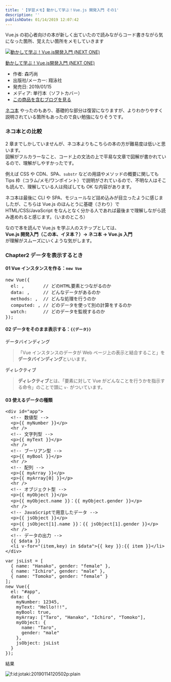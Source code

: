 ```yaml
---
title: '【学習メモ】動かして学ぶ！Vue.js 開発入門 その1'
description: ''
publishDate: 01/14/2019 12:07:42
---
```

<p>Vue.js の初心者向けの本が新しく出ていたので読みながらコード書きながら気になった箇所、覚えたい箇所をメモしていきます</p>

<p><div class="hatena-asin-detail"><a href="http://www.amazon.co.jp/exec/obidos/ASIN/4798158925/hatena-blog-22/"><img src="https://cdn-ak.f.st-hatena.com/images/fotolife/j/jotaki/20190726/20190726111911.jpg" class="hatena-asin-detail-image" alt="動かして学ぶ！Vue.js開発入門 (NEXT ONE)" title="動かして学ぶ！Vue.js開発入門 (NEXT ONE)"></a><div class="hatena-asin-detail-info"><p class="hatena-asin-detail-title"><a href="http://www.amazon.co.jp/exec/obidos/ASIN/4798158925/hatena-blog-22/">動かして学ぶ！Vue.js開発入門 (NEXT ONE)</a></p><ul><li><span class="hatena-asin-detail-label">作者:</span> 森巧尚</li><li><span class="hatena-asin-detail-label">出版社/メーカー:</span> 翔泳社</li><li><span class="hatena-asin-detail-label">発売日:</span> 2019/01/15</li><li><span class="hatena-asin-detail-label">メディア:</span> 単行本（ソフトカバー）</li><li><a href="http://d.hatena.ne.jp/asin/4798158925/hatena-blog-22" target="_blank">この商品を含むブログを見る</a></li></ul></div><div class="hatena-asin-detail-foot"></div></div></p>

<p><a href="https://www.amazon.co.jp/dp/4863542453/">ネコ本</a> やったのもあり、基礎的な部分は復習になりますが、よりわかりやすく説明されている箇所もあったので良い勉強になりそうです。</p>

<h3>ネコ本との比較</h3>

<p>2 章までしかしていませんが、ネコ本よりもこちらの本の方が難易度は低いと思います。<br/>
図解がフルカラーなこと、コード上の文法の上で平易な文章で図解が書かれているので、理解がしやすかったです。</p>

<p>例えば CSS や CDN、SPA、<code>substr</code> などの用語やメソッドの概要に関しても Tips 枠（コラム/メモ/ワンポイント）で説明がされているので、不明な人はそこも読んで、理解している人は飛ばしても OK な内容があります。</p>

<p>ネコ本は最後に CLI や SPA、モジュールなど詰め込みが目立ったように感じましたが、こちらは Vue.js のほんとうに基礎（さわり）で HTML/CSS/JavaScript をなんとなく分かる人であれば最後まで理解しながら読み進めれると感じます。（いまのところ）</p>

<p>なので本を読んで Vue.js を学ぶ人のステップとしては、<br/>
<strong>Vue.js 開発入門（この本、イヌ本？）→ ネコ本 → Vue.js 入門</strong><br/>
が理解がスムーズにいくような気がします。</p>

<h3>Chapter2 データを表示するとき</h3>

<h4>01 Vue インスタンスを作る：<code>new Vue</code></h4>

<pre class="code lang-javascript" data-lang="javascript" data-unlink><span class="synStatement">new</span> Vue(<span class="synIdentifier">{</span>
  el: ,       <span class="synComment">// どのHTML要素とつながるのか</span>
  data: ,     <span class="synComment">// どんなデータがあるのか</span>
  methods: ,  <span class="synComment">// どんな処理を行うのか</span>
  computed: , <span class="synComment">// どのデータを使って別の計算をするのか</span>
  watch:      <span class="synComment">// どのデータを監視するのか</span>
<span class="synIdentifier">}</span>);
</pre>


<h4>02 データをそのまま表示する：<code>{{データ}}</code></h4>

<p>データバインディング</p>

<blockquote><p>「Vue インスタンスのデータが Web ページ上の表示と結合すること」を<strong>データバインディング</strong>といいます。</p></blockquote>

<p>ディレクティブ</p>

<blockquote><p><strong>ディレクティブ</strong>とは、「要素に対して Vue がどんなことを行うかを指示する命令」のことで頭に <code>v-</code> がついています。</p></blockquote>

<h4>03 使えるデータの種類</h4>

<pre class="code lang-html" data-lang="html" data-unlink><span class="synIdentifier">&lt;</span><span class="synStatement">div</span><span class="synIdentifier"> </span><span class="synType">id</span><span class="synIdentifier">=</span><span class="synConstant">&quot;app&quot;</span><span class="synIdentifier">&gt;</span>
  <span class="synComment">&lt;!-- 数値型 --&gt;</span>
  <span class="synIdentifier">&lt;</span><span class="synStatement">p</span><span class="synIdentifier">&gt;</span>{{ myNumber }}<span class="synIdentifier">&lt;/</span><span class="synStatement">p</span><span class="synIdentifier">&gt;</span>
  <span class="synIdentifier">&lt;</span><span class="synStatement">hr</span><span class="synIdentifier"> /&gt;</span>
  <span class="synComment">&lt;!-- 文字列型 --&gt;</span>
  <span class="synIdentifier">&lt;</span><span class="synStatement">p</span><span class="synIdentifier">&gt;</span>{{ myText }}<span class="synIdentifier">&lt;/</span><span class="synStatement">p</span><span class="synIdentifier">&gt;</span>
  <span class="synIdentifier">&lt;</span><span class="synStatement">hr</span><span class="synIdentifier"> /&gt;</span>
  <span class="synComment">&lt;!-- ブーリアン型 --&gt;</span>
  <span class="synIdentifier">&lt;</span><span class="synStatement">p</span><span class="synIdentifier">&gt;</span>{{ myBool }}<span class="synIdentifier">&lt;/</span><span class="synStatement">p</span><span class="synIdentifier">&gt;</span>
  <span class="synIdentifier">&lt;</span><span class="synStatement">hr</span><span class="synIdentifier"> /&gt;</span>
  <span class="synComment">&lt;!-- 配列 --&gt;</span>
  <span class="synIdentifier">&lt;</span><span class="synStatement">p</span><span class="synIdentifier">&gt;</span>{{ myArray }}<span class="synIdentifier">&lt;/</span><span class="synStatement">p</span><span class="synIdentifier">&gt;</span>
  <span class="synIdentifier">&lt;</span><span class="synStatement">p</span><span class="synIdentifier">&gt;</span>{{ myArray[0] }}<span class="synIdentifier">&lt;/</span><span class="synStatement">p</span><span class="synIdentifier">&gt;</span>
  <span class="synIdentifier">&lt;</span><span class="synStatement">hr</span><span class="synIdentifier"> /&gt;</span>
  <span class="synComment">&lt;!-- オブジェクト型 --&gt;</span>
  <span class="synIdentifier">&lt;</span><span class="synStatement">p</span><span class="synIdentifier">&gt;</span>{{ myObject }}<span class="synIdentifier">&lt;/</span><span class="synStatement">p</span><span class="synIdentifier">&gt;</span>
  <span class="synIdentifier">&lt;</span><span class="synStatement">p</span><span class="synIdentifier">&gt;</span>{{ myObject.name }}：{{ myObject.gender }}<span class="synIdentifier">&lt;/</span><span class="synStatement">p</span><span class="synIdentifier">&gt;</span>
  <span class="synIdentifier">&lt;</span><span class="synStatement">hr</span><span class="synIdentifier"> /&gt;</span>
  <span class="synComment">&lt;!-- JavaScriptで用意したデータ --&gt;</span>
  <span class="synIdentifier">&lt;</span><span class="synStatement">p</span><span class="synIdentifier">&gt;</span>{{ jsObject }}<span class="synIdentifier">&lt;/</span><span class="synStatement">p</span><span class="synIdentifier">&gt;</span>
  <span class="synIdentifier">&lt;</span><span class="synStatement">p</span><span class="synIdentifier">&gt;</span>{{ jsObject[1].name }}：{{ jsObject[1].gender }}<span class="synIdentifier">&lt;/</span><span class="synStatement">p</span><span class="synIdentifier">&gt;</span>
  <span class="synIdentifier">&lt;</span><span class="synStatement">hr</span><span class="synIdentifier"> /&gt;</span>
  <span class="synComment">&lt;!-- データの出力 --&gt;</span>
  {{ $data }}
  <span class="synIdentifier">&lt;</span><span class="synStatement">li</span><span class="synIdentifier"> v-</span><span class="synType">for</span><span class="synIdentifier">=</span><span class="synConstant">&quot;(item,key) in $data&quot;</span><span class="synIdentifier">&gt;</span>{{ key }}:{{ item }}<span class="synIdentifier">&lt;/</span><span class="synStatement">li</span><span class="synIdentifier">&gt;</span>
<span class="synIdentifier">&lt;/</span><span class="synStatement">div</span><span class="synIdentifier">&gt;</span>
</pre>




<pre class="code lang-javascript" data-lang="javascript" data-unlink><span class="synIdentifier">var</span> jsList = <span class="synIdentifier">[</span>
  <span class="synIdentifier">{</span> name: <span class="synConstant">&quot;Hanako&quot;</span>, gender: <span class="synConstant">&quot;female&quot;</span> <span class="synIdentifier">}</span>,
  <span class="synIdentifier">{</span> name: <span class="synConstant">&quot;Ichiro&quot;</span>, gender: <span class="synConstant">&quot;male&quot;</span> <span class="synIdentifier">}</span>,
  <span class="synIdentifier">{</span> name: <span class="synConstant">&quot;Tomoko&quot;</span>, gender: <span class="synConstant">&quot;female&quot;</span> <span class="synIdentifier">}</span>
<span class="synIdentifier">]</span>;
<span class="synStatement">new</span> Vue(<span class="synIdentifier">{</span>
  el: <span class="synConstant">&quot;#app&quot;</span>,
  data: <span class="synIdentifier">{</span>
    myNumber: 12345,
    myText: <span class="synConstant">&quot;Hello!!!&quot;</span>,
    myBool: <span class="synConstant">true</span>,
    myArray: <span class="synIdentifier">[</span><span class="synConstant">&quot;Taro&quot;</span>, <span class="synConstant">&quot;Hanako&quot;</span>, <span class="synConstant">&quot;Ichiro&quot;</span>, <span class="synConstant">&quot;Tomoko&quot;</span><span class="synIdentifier">]</span>,
    myObject: <span class="synIdentifier">{</span>
      name: <span class="synConstant">&quot;Taro&quot;</span>,
      gender: <span class="synConstant">&quot;male&quot;</span>
    <span class="synIdentifier">}</span>,
    jsObject: jsList
  <span class="synIdentifier">}</span>
<span class="synIdentifier">}</span>);
</pre>


<p>結果</p>

<p><span itemscope itemtype="http://schema.org/Photograph"><img src="/images/hatena/20190114120502.png" alt="f:id:jotaki:20190114120502p:plain" title="f:id:jotaki:20190114120502p:plain" class="hatena-fotolife" itemprop="image"></span></p>
